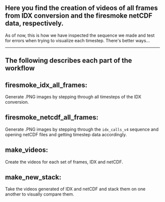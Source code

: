 ## Here you find the creation of videos of all frames from IDX conversion and the firesmoke netCDF data, respectively.

As of now, this is how we have inspected the sequence we made and test for errors when trying to visualize each timestep. There's better ways...

---
## The following describes each part of the workflow

firesmoke_idx_all_frames:
---
Generate .PNG images by stepping through all timesteps of the IDX conversion. 

firesmoke_netcdf_all_frames:
---
Generate .PNG images by stepping through the `idx_calls_v4` sequence and opening netCDF files and getting timestep data accordingly.

make_videos:
---
Create the videos for each set of frames, IDX and netCDF.

make_new_stack:
---
Take the videos generated of IDX and netCDF and stack them on one another to visually compare them.
